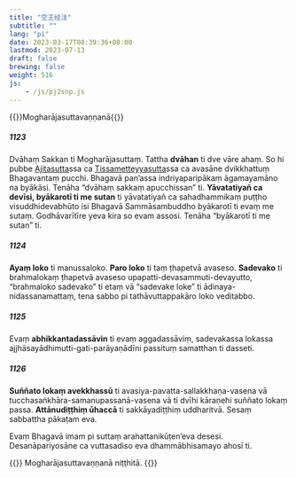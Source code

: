 ```yaml
---
title: "空王经注"
subtitle: ""
lang: "pi"
date: 2023-03-17T08:39:36+08:00
lastmod: 2023-07-13
draft: false
brewing: false
weight: 516
js:
    - /js/pj2snp.js
---
```


{{<subtitle>}}Mogharājasuttavaṇṇanā{{</subtitle>}}

##### 1123

Dvāhaṃ Sakkan ti Mogharājasuttaṃ. Tattha **dvāhan** ti dve vāre ahaṃ. So hi pubbe [Ajitasutta](../502/)ssa ca [Tissametteyyasutta](../503/)ssa ca avasāne dvikkhattuṃ Bhagavantaṃ pucchi. Bhagavā pan’assa indriyaparipākaṃ āgamayamāno na byākāsi. Tenāha “dvāhaṃ sakkaṃ apucchissan” ti. **Yāvatatiyañ ca devīsi, byākarotī ti me sutan** ti yāvatatiyañ ca sahadhammikaṃ puṭṭho visuddhidevabhūto isi Bhagavā Sammāsambuddho byākarotī ti evaṃ me sutaṃ. Godhāvarītīre yeva kira so evam assosi. Tenāha “byākarotī ti me sutan” ti.

##### 1124

**Ayaṃ loko** ti manussaloko. **Paro loko** ti taṃ ṭhapetvā avaseso. **Sadevako** ti brahmalokaṃ ṭhapetvā avaseso upapatti-devasammuti-devayutto, “brahmaloko sadevako” ti etaṃ vā “sadevake loke” ti ādinaya-nidassanamattaṃ, tena sabbo pi tathāvuttappakāro loko veditabbo.

##### 1125

Evaṃ **abhikkantadassāvin** ti evaṃ aggadassāviṃ, sadevakassa lokassa ajjhāsayādhimutti-gati-parāyaṇādīni passituṃ samatthan ti dasseti.

##### 1126

**Suññato lokaṃ avekkhassū** ti avasiya-pavatta-sallakkhaṇa-vasena vā tucchasaṅkhāra-samanupassanā-vasena vā ti dvīhi kāraṇehi suññato lokaṃ passa. **Attānudiṭṭhiṃ ūhaccā** ti sakkāyadiṭṭhiṃ uddharitvā. Sesaṃ sabbattha pākaṭam eva.

Evaṃ Bhagavā imam pi suttaṃ arahattanikūṭen’eva desesi. Desanāpariyosāne ca vuttasadiso eva dhammābhisamayo ahosī ti.

{{<eof>}}
    Mogharājasuttavaṇṇanā niṭṭhitā.
{{</eof>}}